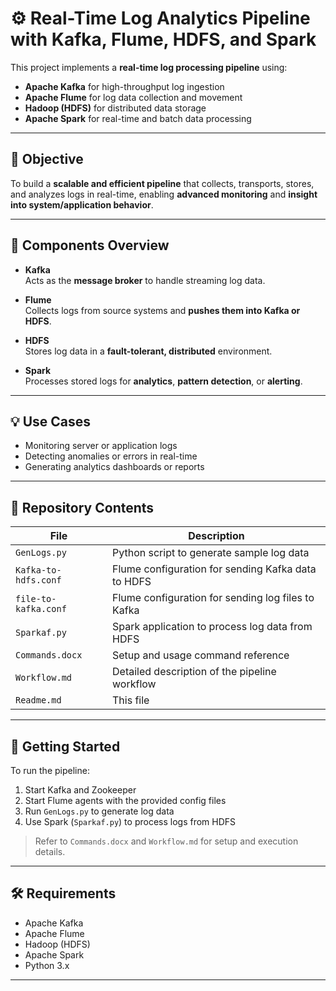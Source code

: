 # ⚙️ Real-Time Log Analytics Pipeline with Kafka, Flume, HDFS, and Spark

This project implements a **real-time log processing pipeline** using:

- **Apache Kafka** for high-throughput log ingestion  
- **Apache Flume** for log data collection and movement  
- **Hadoop (HDFS)** for distributed data storage  
- **Apache Spark** for real-time and batch data processing  

---

## 📌 Objective

To build a **scalable and efficient pipeline** that collects, transports, stores, and analyzes logs in real-time, enabling **advanced monitoring** and **insight into system/application behavior**.

---

## 🧱 Components Overview

- **Kafka**  
  Acts as the **message broker** to handle streaming log data.

- **Flume**  
  Collects logs from source systems and **pushes them into Kafka or HDFS**.

- **HDFS**  
  Stores log data in a **fault-tolerant, distributed** environment.

- **Spark**  
  Processes stored logs for **analytics**, **pattern detection**, or **alerting**.

---

## 💡 Use Cases

- Monitoring server or application logs  
- Detecting anomalies or errors in real-time  
- Generating analytics dashboards or reports  

---

## 📂 Repository Contents

| File | Description |
|------|-------------|
| `GenLogs.py` | Python script to generate sample log data |
| `Kafka-to-hdfs.conf` | Flume configuration for sending Kafka data to HDFS |
| `file-to-kafka.conf` | Flume configuration for sending log files to Kafka |
| `Sparkaf.py` | Spark application to process log data from HDFS |
| `Commands.docx` | Setup and usage command reference |
| `Workflow.md` | Detailed description of the pipeline workflow |
| `Readme.md` | This file |

---

## 🚀 Getting Started

To run the pipeline:

1. Start Kafka and Zookeeper
2. Start Flume agents with the provided config files
3. Run `GenLogs.py` to generate log data
4. Use Spark (`Sparkaf.py`) to process logs from HDFS

> Refer to `Commands.docx` and `Workflow.md` for setup and execution details.

---

## 🛠️ Requirements

- Apache Kafka  
- Apache Flume  
- Hadoop (HDFS)  
- Apache Spark  
- Python 3.x  

---
